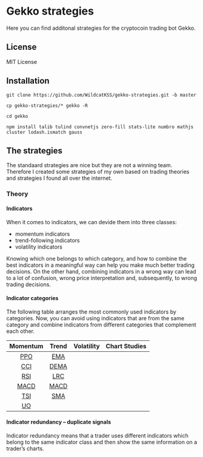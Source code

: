 # Gekko strategies

Here you can find additonal strategies for the cryptocoin trading bot Gekko.

## License
MIT License

## Installation
`git clone https://github.com/WildcatKSS/gekko-strategies.git -b master`

`cp gekko-strategies/* gekko -R`

`cd gekko`

`npm install talib tulind convnetjs zero-fill stats-lite numbro mathjs cluster lodash.ismatch gauss`

## The strategies

The standaard strategies are nice but they are not a winning team. Therefore I created some strategies of my own based on trading theories and strategies I found all over the internet.

### Theory

#### Indicators

When it comes to indicators, we can devide them into three classes:

- momentum indicators
- trend-following indicators
- volatility indicators

Knowing which one belongs to which category, and how to combine the best indicators in a meaningful way can help you make much better trading decisions. On the other hand, combining indicators in a wrong way can lead to a lot of confusion, wrong price interpretation and, subsequently, to wrong trading decisions.

#### Indicator categories

The following table arranges the most commonly used indicators by categories. Now, you can avoid using indicators that are from the same category and combine indicators from different categories that complement each other.

| Momentum | Trend | Volatility | Chart Studies |
| :---: | :---: | :---: | :---: |
| [PPO](https://www.tradingview.com/wiki/Price_Oscillator_(PPO)) | [EMA](https://www.investopedia.com/terms/e/ema.asp) | | |
| [CCI](https://www.tradingview.com/wiki/Commodity_Channel_Index_(CCI)) | [DEMA](https://www.investopedia.com/articles/trading/10/double-exponential-moving-average.asp) | | |
| [RSI](https://www.tradingview.com/wiki/Relative_Strength_Index_(RSI)) | [LRC](http://stealthtraders.com/indicators/lrc/) | | |
| [MACD](https://www.investopedia.com/terms/m/macd.asp) | [MACD](https://www.tradingview.com/wiki/MACD_(Moving_Average_Convergence/Divergence)) | | |
| [TSI](https://www.investopedia.com/terms/t/tsi.asp) | [SMA](https://www.investopedia.com/terms/s/sma.asp) | | |
| [UO](https://www.tradingview.com/wiki/Ultimate_Oscillator_(UO)) | | | |

#### Indicator redundancy – duplicate signals

Indicator redundancy means that a trader uses different indicators which belong to the same indicator class and then show the same information on a trader’s charts.
